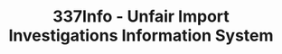 ---
layout: default
bigquery: https://console.cloud.google.com/bigquery?p=patents-public-data&d=usitc_investigations&page=dataset&project=sheets-management-319211
citation: US International Trade Commission 337Info Unfair Import Investigations Information
  System
contributors: US International Trade Comission
cost: None
description: US International Trade Commission 337Info Unfair Import Investigations
  Information System contains data on investigations done under Section 337. Section
  337 declares the infringement of certain statutory intellectual property rights
  and other forms of unfair competition in import trade to be unlawful practices.
  Most Section 337 investigations involve allegations of patent or registered trademark
  infringement.
documentation: FAQ and tutorial available on the site
last_edit: 04/07/2022, 09:59:57
location: https://pubapps2.usitc.gov/337external/
maintained_by: US International Trade Comission
schema_fields:
- internalRemand
- complainant
- scheduledStartDateEvidHear
- cafcAppeals
- endDateMarkmanHearing
- investigationType
- investigationNo
- publication_number
- lastUpdated
- issueDateOtherNonFinal
- dateCreated
- patentNumbers
- id
- teoProceedingInvolved
- dateOfPublicationFrNotice
- htsNumbers
- finalIdOnViolationDue
- gcAttorney
- docketNo
- copyrightNumbers
- startDateMarkmanHearing
- teoIdDueDate
- trademarkNumbers
- actualStartDateEvidHear
- teoReliefGranted
- finalDetNoViolation
- scheduledEndDateEvidHear
- currentActiveALJ
- targetDate
- investigationTermDate
- currentStatus
- finalDetViolation
- respondent
- teoIdIssueDate
- dateComplaintFiled
- finalIdOnViolationIssue
- patentNumber
- markmanHearing
- ouiiParticipation
- aljAssigned
- invUnfairAct
- ouiiAttorney
- title
- actualEndDateEvidHear
shortname: unfair_import_investigations
tags:
- import
- legal
- trade
timeframe: 2008-2021 (prior to 2008 downloadable as a JSON file)
title: 337Info - Unfair Import Investigations Information System
uuid: 2721f5ec-e599-4890-9265-9706719fc71e
---